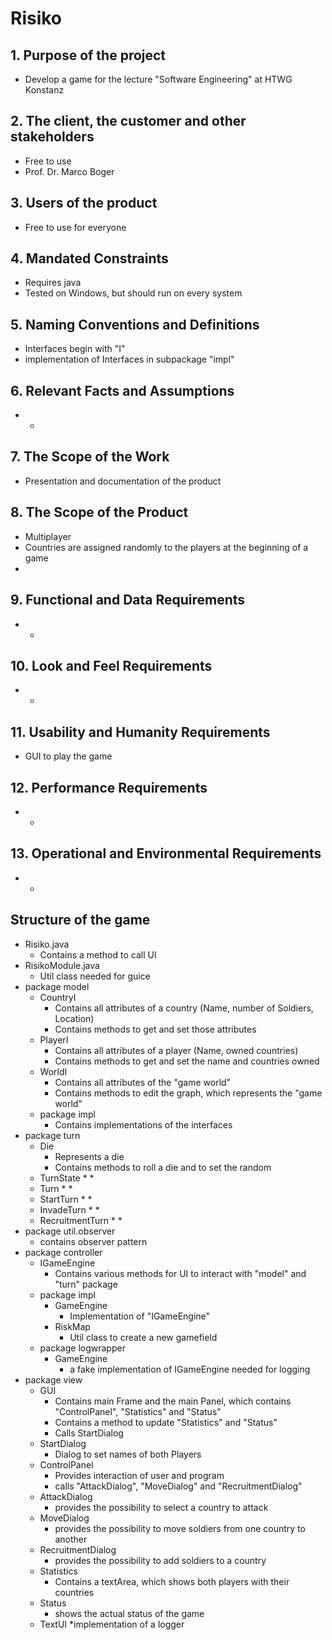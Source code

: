# Risiko

## 1. Purpose of the project
* Develop a game for the lecture "Software Engineering" at HTWG Konstanz

## 2. The client, the customer and other stakeholders
* Free to use
* Prof. Dr. Marco Boger

## 3. Users of the product
* Free to use for everyone

## 4. Mandated Constraints
* Requires java
* Tested on Windows, but should run on every system

## 5. Naming Conventions and Definitions
* Interfaces begin with "I"
* implementation of Interfaces in subpackage "impl" 

## 6. Relevant Facts and Assumptions
* - 
## 7. The Scope of the Work
* Presentation and documentation of the product

## 8. The Scope of the Product
* Multiplayer
* Countries are assigned randomly to the players at the beginning of a game
* 

## 9. Functional and Data Requirements
* - 
## 10. Look and Feel Requirements
* - 
## 11. Usability and Humanity Requirements
* GUI to play the game

## 12. Performance Requirements
* -

## 13. Operational and Environmental Requirements
* -

## Structure of the game
* Risiko.java
	* Contains a method to call UI
* RisikoModule.java
	* Util class needed for guice
* package model
    * CountryI
        * Contains all attributes of a country (Name, number of Soldiers, Location)
        * Contains methods to get and set those attributes
    * PlayerI
        * Contains all attributes of a player (Name, owned countries)
        * Contains methods to get and set the name and countries owned
    * WorldI
        * Contains all attributes of the "game world"
        * Contains methods to edit the graph, which represents the "game world"
    * package impl
    	* Contains implementations of the interfaces
* package turn
	* Die
		* Represents a die
		* Contains methods to roll a die and to set the random
	* TurnState
		*
		*
	* Turn
		*
		*
	* StartTurn
		*
		*
	* InvadeTurn
		*
		*
	* RecruitmentTurn
		*
		*
* package util.observer
	* contains observer pattern
* package controller
	* IGameEngine
		* Contains various methods for UI to interact with "model" and "turn" package
	* package impl
		* GameEngine
			* Implementation of "IGameEngine"
		* RiskMap
			* Util class to create a new gamefield
	* package logwrapper
		* GameEngine
			* a fake implementation of IGameEngine needed for logging
* package view
	* GUI
		* Contains main Frame and the main Panel, which contains "ControlPanel", "Statistics" and "Status"
		* Contains a method to update "Statistics" and "Status"
		* Calls StartDialog
	* StartDialog
		* Dialog to set names of both Players
	* ControlPanel
		* Provides interaction of user and program
		* calls "AttackDialog", "MoveDialog" and "RecruitmentDialog"
	* AttackDialog
		* provides the possibility to select a country to attack
	* MoveDialog
		* provides the possibility to move soldiers from one country to another
	* RecruitmentDialog
		* provides the possibility to add soldiers to a country
	* Statistics
		* Contains a textArea, which shows both players with their countries
	* Status
		* shows the actual status of the game
	* TextUI
		*implementation of a logger